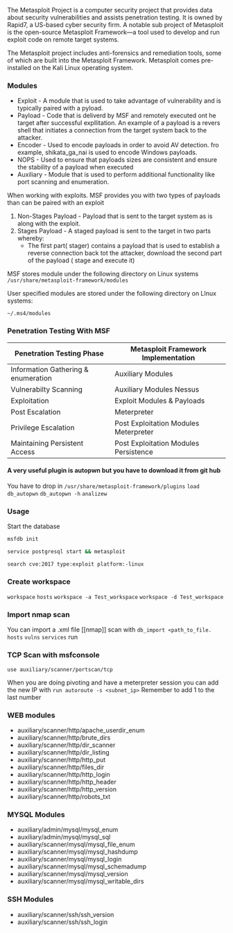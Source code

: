 

The Metasploit Project is a computer security project that provides data about security vulnerabilities and assists penetration testing. It is owned by Rapid7, a US-based cyber security firm. A notable sub project of Metasploit is the open-source Metasploit Framework—a tool used to develop and run exploit code on remote target systems.

The Metasploit project includes anti-forensics and remediation tools, some of which are built into the Metasploit Framework. Metasploit comes pre-installed on the Kali Linux operating system.

 ### Modules
 - Exploit - A module that is used to take advantage of vulnerability and is typically paired with a pyload.
 - Payload - Code that is deliverd by MSF and remotely executed ont he target after successful expllitation. An example of a payload is a revers shell that initiates a connection from the target system back to the attacker.
 - Encoder - Used to encode payloads in order to avoid AV detection. fro example, shikata_ga_nai is used to encode Windows payloads.
 - NOPS - Used to ensure that payloads sizes are consistent and ensure the stability of a payload when executed
 - Auxiliary - Module that is used to perform additional functionality like port scanning and enumeration.

When working with exploits. MSF provides you with two types of payloads than can be paired with an exploit
1. Non-Stages Payload - Payload that is sent to the target system as is along with the exploit.
2. Stages Payload - A staged payload is sent to the target in two parts whereby:
	- The first part( stager) contains a payload that is used to establish a reverse connection back tot the attacker, download the second part of the payload ( stage and execute it)

MSF stores module under the following directory on Linux systems
`/usr/share/metasploit-framework/modules`

User specified modules are stored under the following directory on LInux systems:

`~/.ms4/modules`

### Penetration Testing With MSF
| Penetration Testing Phase | Metasploit Framework Implementation |
| ---- | ---- |
| Information Gathering & enumeration | Auxiliary Modules |
| Vulnerabilty Scanning | Auxiliary Modules Nessus |
| Exploitation | Exploit Modules & Payloads |
| Post Escalation | Meterpreter |
| Privilege Escalation | Post Exploitation Modules Meterpreter |
| Maintaining Persistent Access | Post Exploitation Modules Persistence |

#### A very useful plugin is autopwn but you have to download it from git hub
You have to drop in `/usr/share/metasploit-framework/plugins`
`load db_autopwn`
`db_autopwn -h`
`analizew`
### Usage

Start the database
```bash
msfdb init
```

```bash
service postgresql start && metasploit
```

`search cve:2017 type:exploit platform:-linux`

### Create workspace
`workspace`
`hosts`
`workspace -a Test_workspace`
`workspace -d Test_workspace`

### Import nmap scan
You can import a .xml file [[nmap]] scan with `db_import <path_to_file.`
`hosts`
`vulns`
`services`
run 
### TCP Scan with msfconsole
`use auxiliary/scanner/portscan/tcp`

When you are doing pivoting and have a meterpreter session you can add the new IP with
`run autoroute -s <subnet_ip>`
Remember to add 1 to the last number

### WEB modules
- auxiliary/scanner/http/apache_userdir_enum
- auxiliary/scanner/http/brute_dirs
- auxiliary/scanner/http/dir_scanner
- auxiliary/scanner/http/dir_listing
- auxiliary/scanner/http/http_put
- auxiliary/scanner/http/files_dir
- auxiliary/scanner/http/http_login
- auxiliary/scanner/http/http_header
- auxiliary/scanner/http/http_version
- auxiliary/scanner/http/robots_txt
### MYSQL Modules
- auxiliary/admin/mysql/mysql_enum
- auxiliary/admin/mysql/mysql_sql
- auxiliary/scanner/mysql/mysql_file_enum
- auxiliary/scanner/mysql/mysql_hashdump
- auxiliary/scanner/mysql/mysql_login
- auxiliary/scanner/mysql/mysql_schemadump
- auxiliary/scanner/mysql/mysql_version
- auxiliary/scanner/mysql/mysql_writable_dirs

### SSH Modules
- auxiliary/scanner/ssh/ssh_version
- auxiliary/scanner/ssh/ssh_login